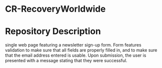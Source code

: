 # CR-RecoveryWorldwide

# Repository Description
  single web page featuring a newsletter sign-up form. Form features validation to make sure that all fields are properly filled in, and to make sure that the email address entered is usable. Upon submission, the user is presented with a message stating that they were successful.
